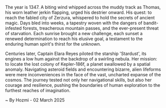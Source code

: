 
The year is 1347.  A biting wind whipped across the muddy track as Thomas, his worn leather jerkin flapping, urged his destrier onward.  His quest: to reach the fabled city of Zerzura, whispered to hold the secrets of ancient magic.  Days bled into weeks, a tapestry woven with the dangers of bandit-infested forests, treacherous mountain passes, and the ever-present threat of starvation.  Each sunrise brought a new challenge, each sunset a renewed determination to reach his elusive goal, a testament to the enduring human spirit's thirst for the unknown.

Centuries later, Captain Elara Reyes piloted the starship 'Stardust', its engines a low hum against the backdrop of a swirling nebula. Her mission: to locate the lost colony of Kepler-186f, a planet swallowed by a spatial anomaly.  Navigating asteroid fields and encountering bizarre, alien lifeforms were mere inconveniences in the face of the vast, uncharted expanse of the cosmos.  The journey tested not only her navigational skills, but also her courage and resilience, pushing the boundaries of human exploration to the furthest reaches of imagination.

~ By Hozmi - 02 March 2025
